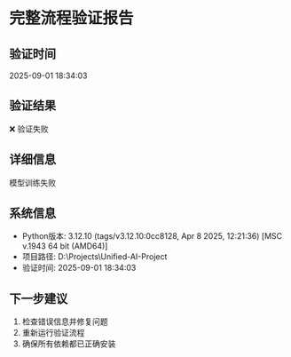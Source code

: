 # 完整流程验证报告

## 验证时间
2025-09-01 18:34:03

## 验证结果
❌ 验证失败

## 详细信息
模型训练失败

## 系统信息
- Python版本: 3.12.10 (tags/v3.12.10:0cc8128, Apr  8 2025, 12:21:36) [MSC v.1943 64 bit (AMD64)]
- 项目路径: D:\Projects\Unified-AI-Project
- 验证时间: 2025-09-01 18:34:03

## 下一步建议
1. 检查错误信息并修复问题
2. 重新运行验证流程
3. 确保所有依赖都已正确安装

